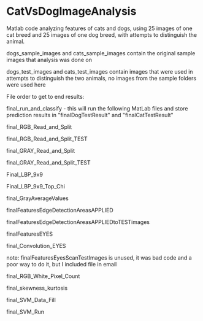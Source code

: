 # CatVsDogImageAnalysis
Matlab code analyzing features of cats and dogs, using 25 images of one cat breed and 25 images of one dog breed, with attempts to distinguish the animal.

dogs_sample_images and cats_sample_images contain the original sample images that analysis was done on  

dogs_test_images and cats_test_images contain images that were used in attempts to distinguish the two animals, no images from the sample folders were used here

File order to get to end results:

final_run_and_classify
    - this will run the following MatLab files and store prediction results in "finalDogTestResult" and "finalCatTestResult"


final_RGB_Read_and_Split

final_RGB_Read_and_Split_TEST

final_GRAY_Read_and_Split

final_GRAY_Read_and_Split_TEST

Final_LBP_9x9

Final_LBP_9x9_Top_Chi

final_GrayAverageValues

finalFeaturesEdgeDetectionAreasAPPLIED

finalFeaturesEdgeDetectionAreasAPPLIEDtoTESTimages

finalFeaturesEYES

final_Convolution_EYES

note: finalFeaturesEyesScanTestImages is unused, it was bad code and a poor way to do it, but I included file in email

final_RGB_White_Pixel_Count

final_skewness_kurtosis

final_SVM_Data_Fill

final_SVM_Run
